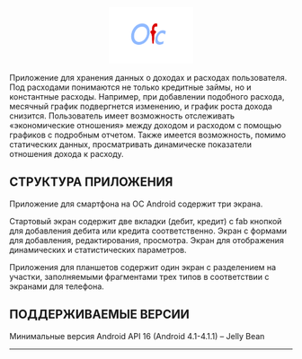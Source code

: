 <p align="center"><img src="res/logo/ofc2.png" width="150" height="100"/></p>




Приложение для хранения данных о доходах и расходах пользователя. 
Под расходами понимаются не только кредитные займы, но и константные расходы. 
Например, при добавлении подобного расхода, месячный график подвергнется изменению, и график роста дохода снизится. 
Пользователь имеет возможность отслеживать «экономические отношения» между доходом и расходом с помощью графиков с подробным отчетом. 
Также имеется возможность, помимо статических данных, просматривать динамическе показатели отношения дохода к расходу.

СТРУКТУРА ПРИЛОЖЕНИЯ
------------

Приложение для смартфона на ОС Android содержит три экрана. 

Стартовый экран содержит две вкладки (дебит, кредит) с fab кнопкой для добавления дебита или кредита соответственно. 
Экран с формами для добавления, редактирования, просмотра.
Экран для отображения динамических и статистических параметров.

Приложения для планшетов содержит один экран с разделением на участки,
заполняемыми фрагментами трех типов в соответствии с экранами для телефона.

ПОДДЕРЖИВАЕМЫЕ ВЕРСИИ
------------

Минимальные версия Android API 16 (Android 4.1-4.1.1) – Jelly Bean

-----------
